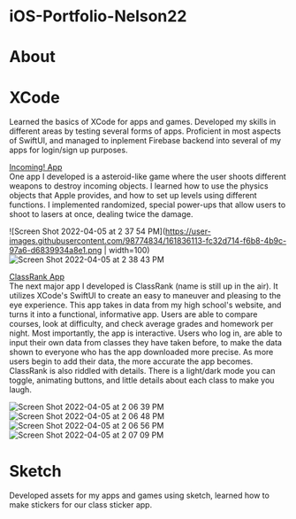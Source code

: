 # iOS-Portfolio-Nelson22
# About

# XCode
Learned the basics of XCode for apps and games. Developed my skills in different areas by testing several forms of apps. Proficient in most aspects of SwiftUI, and managed to inplement Firebase backend into several of my apps for login/sign up purposes. 

[Incoming! App](https://github.com/colenelson33/Incoming)<br/>
One app I developed is a asteroid-like game where the user shoots different weapons to destroy incoming objects. I learned how to use the physics objects that Apple provides, and how to set up levels using different functions. I implemented randomized, special power-ups that allow users to shoot to lasers at once, dealing twice the damage. 

![Screen Shot 2022-04-05 at 2 37 54 PM](https://user-images.githubusercontent.com/98774834/161836113-fc32d714-f6b8-4b9c-97a6-d6839934a8e1.png | width=100)![Screen Shot 2022-04-05 at 2 38 43 PM](https://user-images.githubusercontent.com/98774834/161836150-b6a2eb67-5343-416e-8c76-a7524d73e32c.png)

[ClassRank App](https://github.com/colenelson33/EPHSRatr)<br/>
The next major app I developed is ClassRank (name is still up in the air). It utilizes XCode's SwiftUI to create an easy to maneuver and pleasing to the eye experience. This app takes in data from my high school's website, and turns it into a functional, informative app. Users are able to compare courses, look at difficulty, and check average grades and homework per night. Most importantly, the app is interactive. Users who log in, are able to input their own data from classes they have taken before, to make the data shown to everyone who has the app downloaded more precise. As more users begin to add their data, the more accurate the app becomes. ClassRank is also riddled with details. There is a light/dark mode you can toggle, animating buttons, and little details about each class to make you laugh.

![Screen Shot 2022-04-05 at 2 06 39 PM](https://user-images.githubusercontent.com/98774834/161837613-cdd9e5e8-33cc-408a-baeb-698b606597b3.png)![Screen Shot 2022-04-05 at 2 06 48 PM](https://user-images.githubusercontent.com/98774834/161837623-f161d40b-3c7c-4cb6-bef9-46de04633770.png)
![Screen Shot 2022-04-05 at 2 06 56 PM](https://user-images.githubusercontent.com/98774834/161837743-d4913e4a-4ed2-4757-a7fd-644605877f8b.png)![Screen Shot 2022-04-05 at 2 07 09 PM](https://user-images.githubusercontent.com/98774834/161837769-531f6d0b-433d-4969-9c6e-79f19e836e31.png)


# Sketch
Developed assets for my apps and games using sketch, learned how to make stickers for our class sticker app.



